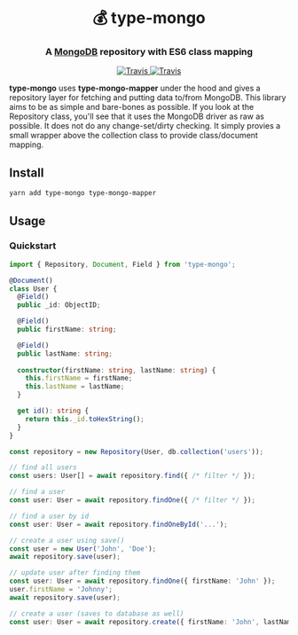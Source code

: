 <h1 align="center" style="border-bottom: none;">💰 type-mongo</h1>
<h3 align="center">A <a href="https://www.mongodb.com/">MongoDB</a> repository with ES6 class mapping</h3>
<p align="center">
    <a href="https://travis-ci.org/j/type-mongo">
        <img alt="Travis" src="https://img.shields.io/travis/j/type-mongo/preview.svg">
    </a>
    <a href="https://codecov.io/gh/j/type-mongo/branch/preview">
        <img alt="Travis" src="https://img.shields.io/codecov/c/github/j/type-mongo/preview.svg">
    </a>
</p>

**type-mongo** uses **type-mongo-mapper** under the hood and gives a repository layer for fetching and putting data
to/from MongoDB.  This library aims to be as simple and bare-bones as possible.  If you look at the Repository class,
you'll see that it uses the MongoDB driver as raw as possible.  It does not do any change-set/dirty checking.  It simply
provies a small wrapper above the collection class to provide class/document mapping.

## Install

```sh
yarn add type-mongo type-mongo-mapper
```

## Usage

### Quickstart

```ts
import { Repository, Document, Field } from 'type-mongo';

@Document()
class User {
  @Field()
  public _id: ObjectID;

  @Field()
  public firstName: string;

  @Field()
  public lastName: string;
  
  constructor(firstName: string, lastName: string) {
    this.firstName = firstName;
    this.lastName = lastName;
  }

  get id(): string {
    return this._id.toHexString();
  }
}

const repository = new Repository(User, db.collection('users'));

// find all users
const users: User[] = await repository.find({ /* filter */ });

// find a user
const user: User = await repository.findOne({ /* filter */ });

// find a user by id
const user: User = await repository.findOneById('...');

// create a user using save()
const user = new User('John', 'Doe');
await repository.save(user);

// update user after finding them
const user: User = await repository.findOne({ firstName: 'John' });
user.firstName = 'Johnny';
await repository.save(user);

// create a user (saves to database as well)
const user: User = await repository.create({ firstName: 'John', lastName: 'Doe' });

```
